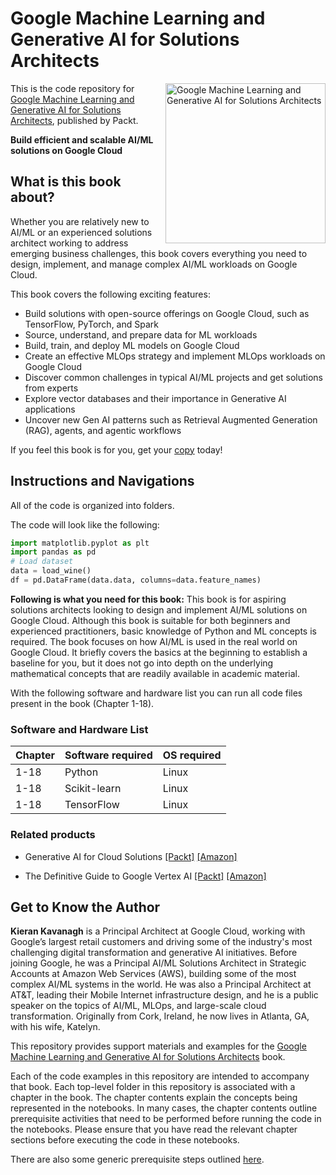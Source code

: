# Google Machine Learning and Generative AI for Solutions Architects

<a href="https://www.packtpub.com/en-in/product/google-machine-learning-and-generative-ai-for-solutions-architects-9781803245270"><img src="https://m.media-amazon.com/images/I/81Xj95chYRL._SL1500_.jpg" alt="Google Machine Learning and Generative AI for Solutions Architects" height="256px" align="right"></a>

This is the code repository for [Google Machine Learning and Generative AI for Solutions Architects](https://www.packtpub.com/en-in/product/google-machine-learning-and-generative-ai-for-solutions-architects-9781803245270), published by Packt.

**Build efficient and scalable AI/ML solutions on Google Cloud**

## What is this book about?

Whether you are relatively new to AI/ML or an experienced solutions architect working to address emerging business challenges, this book covers everything you need to design, implement, and manage complex AI/ML workloads on Google Cloud.

This book covers the following exciting features: 
* Build solutions with open-source offerings on Google Cloud, such as TensorFlow, PyTorch, and Spark
* Source, understand, and prepare data for ML workloads
* Build, train, and deploy ML models on Google Cloud
* Create an effective MLOps strategy and implement MLOps workloads on Google Cloud
* Discover common challenges in typical AI/ML projects and get solutions from experts
* Explore vector databases and their importance in Generative AI applications
* Uncover new Gen AI patterns such as Retrieval Augmented Generation (RAG), agents, and agentic workflows 

If you feel this book is for you, get your [copy](https://www.amazon.com/Machine-Learning-Solutions-Architect-Handbook/dp/1803245271/ref=sr_1_1?sr=8-1) today!


## Instructions and Navigations
All of the code is organized into folders.

The code will look like the following:
```python
import matplotlib.pyplot as plt
import pandas as pd
# Load dataset
data = load_wine()
df = pd.DataFrame(data.data, columns=data.feature_names)
```

**Following is what you need for this book:**
This book is for aspiring solutions architects looking to design and implement AI/ML solutions on Google Cloud. Although this book is suitable for both beginners and experienced practitioners, basic knowledge of Python and ML concepts is required. The book focuses on how AI/ML is used in the real world on Google Cloud. It briefly covers the basics at the beginning to establish a baseline for you, but it does not go into depth on the underlying mathematical concepts that are readily available in academic material.

With the following software and hardware list you can run all code files present in the book (Chapter 1-18).

### Software and Hardware List

| Chapter  | Software required                                                                    | OS required                        |
| -------- | -------------------------------------------------------------------------------------| -----------------------------------|
|  	1-18	   |  Python | Linux 		|
|  	1-18	   |Scikit-learn | Linux|
|  	1-18	   | TensorFlow | Linux|

### Related products <Other books you may enjoy>
* Generative AI for Cloud Solutions [[Packt]](https://www.packtpub.com/en-in/product/generative-ai-for-cloud-solutions-9781835084786) [[Amazon]](https://www.amazon.com/Generative-Cloud-Solutions-Architect-environments/dp/1835084788/ref=sr_1_1?sr=8-1)
  
* The Definitive Guide to Google Vertex AI  [[Packt]](https://www.packtpub.com/en-in/product/the-definitive-guide-to-google-vertex-ai-9781801815260) [[Amazon]](https://www.amazon.com/Definitive-Guide-Google-Vertex-Implement/dp/1801815267/ref=sr_1_1?sr=8-1)
  
## Get to Know the Author
**Kieran Kavanagh** is a Principal Architect at Google Cloud, working with Google’s largest retail customers and driving some of the industry's most challenging digital transformation and generative AI initiatives. Before joining Google, he was a Principal AI/ML Solutions Architect in Strategic Accounts at Amazon Web Services (AWS), building some of the most complex AI/ML systems in the world. He was also a Principal Architect at AT&T, leading their Mobile Internet infrastructure design, and he is a public speaker on the topics of AI/ML, MLOps, and large-scale cloud transformation. Originally from Cork, Ireland, he now lives in Atlanta, GA, with his wife, Katelyn.





This repository provides support materials and examples for the [Google Machine Learning and Generative AI for Solutions Architects](https://a.co/d/6EC0G2U) book.

Each of the code examples in this repository are intended to accompany that book. Each top-level folder in this repository is associated with a chapter in the book. The chapter contents explain the concepts being represented in the notebooks. 
In many cases, the chapter contents outline prerequisite activities that need to be performed before running the code in the notebooks. Please ensure that you have read the relevant chapter sections before executing the code in these notebooks.

There are also some generic prerequisite steps outlined [here](https://github.com/PacktPublishing/Google-Machine-Learning-for-Solutions-Architects/blob/main/Prerequisite-steps/Prerequisites.ipynb).
